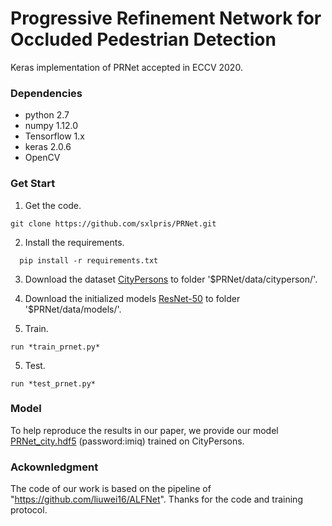 # Progressive Refinement Network for Occluded Pedestrian Detection
Keras implementation of PRNet accepted in ECCV 2020. 

### Dependencies

* python 2.7
* numpy 1.12.0
* Tensorflow 1.x
* keras 2.0.6
* OpenCV

### Get Start
1. Get the code.
```
git clone https://github.com/sxlpris/PRNet.git
```
2. Install the requirements.
```
  pip install -r requirements.txt
``` 
3. Download the dataset [CityPersons](https://bitbucket.org/shanshanzhang/citypersons) to folder '$PRNet/data/cityperson/'.

2. Download the initialized models [ResNet-50](https://github.com/fchollet/deep-learning-models/releases/download/v0.2/resnet50_weights_tf_dim_ordering_tf_kernels.h5) to folder '$PRNet/data/models/'.

4. Train.
```
run *train_prnet.py*
```
5. Test.
```
run *test_prnet.py*
```

### Model
To help reproduce the results in our paper, we provide our model [PRNet_city.hdf5](https://pan.baidu.com/s/1VKs9YogMPBjiQdKm6MAuLA) (password:imiq) trained on CityPersons.

### Ackownledgment
The code of our work is based on the pipeline of "https://github.com/liuwei16/ALFNet". Thanks for the code and training protocol.




